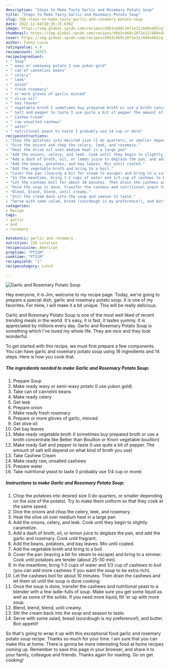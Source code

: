 ```yaml
---
description: "Steps to Make Tasty Garlic and Rosemary Potato Soup"
title: "Steps to Make Tasty Garlic and Rosemary Potato Soup"
slug: 586-steps-to-make-tasty-garlic-and-rosemary-potato-soup
date: 2022-12-04T20:35:25.636Z
image: https://img-global.cpcdn.com/recipes/d9b3cb69c2071e32/680x482cq70/garlic-and-rosemary-potato-soup-recipe-main-photo.jpg
thumbnail: https://img-global.cpcdn.com/recipes/d9b3cb69c2071e32/680x482cq70/garlic-and-rosemary-potato-soup-recipe-main-photo.jpg
cover: https://img-global.cpcdn.com/recipes/d9b3cb69c2071e32/680x482cq70/garlic-and-rosemary-potato-soup-recipe-main-photo.jpg
author: Fanny Lucas
ratingvalue: 4.4
reviewcount: 34323
recipeingredient:
- " Soup"
- " waxy or semiwaxy potato I use yukon gold"
- " can of cannelini beans"
- " celery"
- " leek"
- " onion"
- " fresh rosemary"
- " or more gloves of garlic minced"
- " olive oil"
- " bay leaves"
- " vegetable broth I sometimes buy prepared broth or use a broth concentrate like Better than Bouillon or Knorr vegetable bouillon"
- " Salt and pepper to taste I use quite a bit of pepper The amount of salt will depend on what kind of broth you use"
- " Cashew Cream"
- " raw unsalted cashews"
- " water"
- " nutritional yeast to taste I probably use 14 cup or more"
recipeinstructions:
- "Chop the potatoes into desired size (I do quarters, or smaller depending on the size of the potato). Try to make them uniform so that they cook at the same speed."
- "Dice the onions and chop the celery, leek, and rosemary."
- "Heat the olive oil over medium heat in a large pan"
- "Add the onions, celery, and leek. Cook until they begin to slightly caramelize."
- "Add a dash of broth, oil, or lemon juice to deglaze the pan, and add the garlic and rosemary. Cook until fragrant."
- "Add the beans, potatoes, and bay leaves. Mix until coated."
- "Add the vegetable broth and bring to a boil."
- "Cover the pan (leaving a bit for steam to escape) and bring to a simmer. Cook until potatoes are tender (about 25-30 min)."
- "In the meantime, bring 1-2 cups of water and 1/3 cup of cashews to boil (you can add more cashews if you want the soup to be extra rich)."
- "Let the cashews boil for about 10 minutes. Then drain the cashews and let them sit until the soup is done cooking."
- "Once the soup is done, transfer the cashews and nutritional yeast to a blender with a few ladle-fulls of soup. Make sure you get some liquid as well as some of the solids. If you need more liquid, fill &#39;er up with more soup."
- "Blend, blend, blend, until creamy."
- "Stir the cream back into the soup and season to taste."
- "Serve with some salad, bread (sourdough is my preference!), and butter. Bon appetit!"
categories:
- Recipe
tags:
- garlic
- and
- rosemary

katakunci: garlic and rosemary 
nutrition: 228 calories
recipecuisine: American
preptime: "PT32M"
cooktime: "PT31M"
recipeyield: "1"
recipecategory: Lunch

---
```



![Garlic and Rosemary Potato Soup](https://img-global.cpcdn.com/recipes/d9b3cb69c2071e32/680x482cq70/garlic-and-rosemary-potato-soup-recipe-main-photo.jpg)

Hey everyone, it is Jim, welcome to my recipe page. Today, we're going to prepare a special dish, garlic and rosemary potato soup. It is one of my favorites. For mine, I will make it a bit unique. This will be really delicious.



Garlic and Rosemary Potato Soup is one of the most well liked of recent trending meals in the world. It's easy, it is fast, it tastes yummy. It is appreciated by millions every day. Garlic and Rosemary Potato Soup is something which I've loved my whole life. They are nice and they look wonderful.


To get started with this recipe, we must first prepare a few components. You can have garlic and rosemary potato soup using 16 ingredients and 14 steps. Here is how you cook that.

<!--inarticleads1-->

##### The ingredients needed to make Garlic and Rosemary Potato Soup:

1. Prepare  Soup
1. Make ready  waxy or semi-waxy potato (I use yukon gold)
1. Take  can of cannelini beans
1. Make ready  celery
1. Get  leek
1. Prepare  onion
1. Make ready  fresh rosemary
1. Prepare  or more gloves of garlic, minced
1. Get  olive oil
1. Get  bay leaves
1. Make ready  vegetable broth (I sometimes buy prepared broth or use a broth concentrate like Better than Bouillon or Knorr vegetable bouillon)
1. Make ready  Salt and pepper to taste (I use quite a bit of pepper. The amount of salt will depend on what kind of broth you use)
1. Take  Cashew Cream
1. Make ready  raw, unsalted cashews
1. Prepare  water
1. Take  nutritional yeast to taste (I probably use 1/4 cup or more)




<!--inarticleads2-->

##### Instructions to make Garlic and Rosemary Potato Soup:

1. Chop the potatoes into desired size (I do quarters, or smaller depending on the size of the potato). Try to make them uniform so that they cook at the same speed.
1. Dice the onions and chop the celery, leek, and rosemary.
1. Heat the olive oil over medium heat in a large pan
1. Add the onions, celery, and leek. Cook until they begin to slightly caramelize.
1. Add a dash of broth, oil, or lemon juice to deglaze the pan, and add the garlic and rosemary. Cook until fragrant.
1. Add the beans, potatoes, and bay leaves. Mix until coated.
1. Add the vegetable broth and bring to a boil.
1. Cover the pan (leaving a bit for steam to escape) and bring to a simmer. Cook until potatoes are tender (about 25-30 min).
1. In the meantime, bring 1-2 cups of water and 1/3 cup of cashews to boil (you can add more cashews if you want the soup to be extra rich).
1. Let the cashews boil for about 10 minutes. Then drain the cashews and let them sit until the soup is done cooking.
1. Once the soup is done, transfer the cashews and nutritional yeast to a blender with a few ladle-fulls of soup. Make sure you get some liquid as well as some of the solids. If you need more liquid, fill &#39;er up with more soup.
1. Blend, blend, blend, until creamy.
1. Stir the cream back into the soup and season to taste.
1. Serve with some salad, bread (sourdough is my preference!), and butter. Bon appetit!




So that's going to wrap it up with this exceptional food garlic and rosemary potato soup recipe. Thanks so much for your time. I am sure that you can make this at home. There is gonna be more interesting food at home recipes coming up. Remember to save this page in your browser, and share it to your family, colleague and friends. Thanks again for reading. Go on get cooking!
